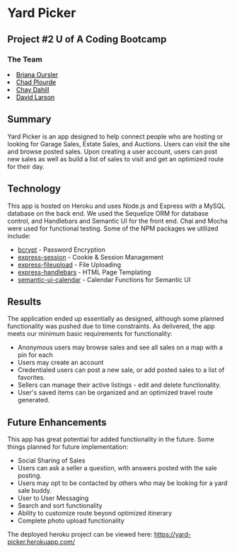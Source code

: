 
<h1>Yard Picker</h1>

<h2>Project #2 U of A Coding Bootcamp</h2>

<h3>The Team</h3>

<li><a style="color:black" href="https://github.com/Boursler">Briana Oursler</a></li>
<li><a style="color:black" href="https://github.com/Cdplourde">Chad Plourde</a></li> 
<li><a style="color:black" href="https://github.com/cfdahill">Chay Dahill</a></li>
<li><a style="color:black" href="https://github.com/dvdlarson">David Larson</a></li>

<h2>Summary</h2>
<p>Yard Picker is an app designed to help connect people who are hosting or looking for Garage Sales, Estate Sales, and Auctions. Users can visit the site and browse posted sales. Upon creating a user account, users can post new sales as well as build a list of sales to visit and get an optimized route for their day.</p>

<h2>Technology</h2>
<p>This app is hosted on Heroku and uses Node.js and Express with a MySQL database on the back end. We used the Sequelize ORM for database control, and Handlebars and Semantic UI for the front end. Chai and Mocha were used for functional testing. Some of the NPM packages we utilized include:</p>
<ul>
<li><a href="https://www.npmjs.com/package/bcrypt">bcrypt</a> - Password Encryption</li>
<li><a href="https://www.npmjs.com/package/express-session">express-session</a> - Cookie & Session Management</li>
<li><a href="https://www.npmjs.com/package/express-fileupload">express-fileupload</a> - File Uploading</li>
<li><a href="https://www.npmjs.com/package/express-handlebars">express-handlebars</a> - HTML Page Templating</li>
<li><a href="https://www.npmjs.com/package/express-fileupload">semantic-ui-calendar</a> - Calendar Functions for Semantic UI</li>
</ul>

<h2>Results</h2>
<p>The application ended up essentially as designed, although some planned functionality was pushed due to time constraints. As delivered, the app meets our minimum basic requirements for functionality:</p>
<ul>
<li>Anonymous users may browse sales and see all sales on a map with a pin for each</li>
<li>Users may create an account</li>
<li>Credentialed users can post a new sale, or add posted sales to a list of favorites.</li>
<li>Sellers can manage their active listings - edit and delete functionality.</li>
<li>User's saved items can be organized and an optimized travel route generated.</li>
</ul>

<h2>Future Enhancements</h2>
<p>This app has great potential for added functionality in the future. Some things planned for future implementation:</p>
<ul>
<li>Social Sharing of Sales</li>
<li>Users can ask a seller a question, with answers posted with the sale posting.</li>
<li>Users may opt to be contacted by others who may be looking for a yard sale buddy.</li>
<li>User to User Messaging</li>
<li>Search and sort functionality</li>
<li>Ability to customize route beyond optimized itinerary</li>
<li>Complete photo upload functionality</li>

</ul>

The deployed heroku project can be viewed here: https://yard-picker.herokuapp.com/
